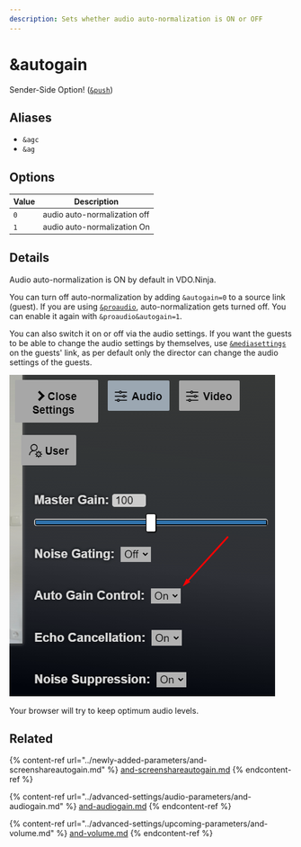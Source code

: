 ```yaml
---
description: Sets whether audio auto-normalization is ON or OFF
---
```


# \&autogain

Sender-Side Option! ([`&push`](push.md))

## Aliases

* `&agc`
* `&ag`

## Options

| Value | Description                  |
| ----- | ---------------------------- |
| `0`   | audio auto-normalization off |
| `1`   | audio auto-normalization On  |

## Details

Audio auto-normalization is ON by default in VDO.Ninja.

You can turn off auto-normalization by adding `&autogain=0` to a source link (guest). If you are using [`&proaudio`](../advanced-settings/audio-parameters/and-proaudio.md), auto-normalization gets turned off. You can enable it again with `&proaudio&autogain=1`.

You can also switch it on or off via the audio settings. If you want the guests to be able to change the audio settings by themselves, use [`&mediasettings`](../newly-added-parameters/and-mediasettings.md) on the guests' link, as per default only the director can change the audio settings of the guests.

![](<../.gitbook/assets/image (90).png>)

Your browser will try to keep optimum audio levels.

## Related

{% content-ref url="../newly-added-parameters/and-screenshareautogain.md" %}
[and-screenshareautogain.md](../newly-added-parameters/and-screenshareautogain.md)
{% endcontent-ref %}

{% content-ref url="../advanced-settings/audio-parameters/and-audiogain.md" %}
[and-audiogain.md](../advanced-settings/audio-parameters/and-audiogain.md)
{% endcontent-ref %}

{% content-ref url="../advanced-settings/upcoming-parameters/and-volume.md" %}
[and-volume.md](../advanced-settings/upcoming-parameters/and-volume.md)
{% endcontent-ref %}

